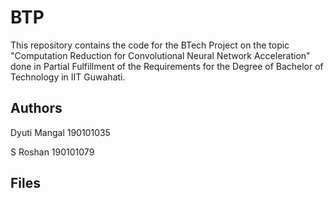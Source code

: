 # BTP
This repository contains the code for the BTech Project on the topic "Computation Reduction for Convolutional Neural Network
Acceleration" done in Partial Fulfillment of the Requirements for the Degree of Bachelor of Technology in IIT Guwahati.

## Authors
Dyuti Mangal 190101035

S Roshan 190101079

## Files
